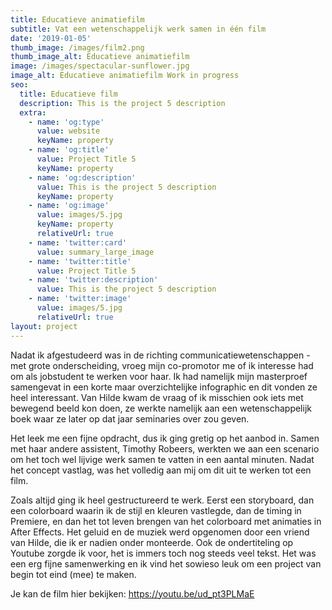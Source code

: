 ```yaml
---
title: Educatieve animatiefilm
subtitle: Vat een wetenschappelijk werk samen in één film
date: '2019-01-05'
thumb_image: /images/film2.png
thumb_image_alt: Educatieve animatiefilm
image: /images/spectacular-sunflower.jpg
image_alt: Educatieve animatiefilm Work in progress
seo:
  title: Educatieve film
  description: This is the project 5 description
  extra:
    - name: 'og:type'
      value: website
      keyName: property
    - name: 'og:title'
      value: Project Title 5
      keyName: property
    - name: 'og:description'
      value: This is the project 5 description
      keyName: property
    - name: 'og:image'
      value: images/5.jpg
      keyName: property
      relativeUrl: true
    - name: 'twitter:card'
      value: summary_large_image
    - name: 'twitter:title'
      value: Project Title 5
    - name: 'twitter:description'
      value: This is the project 5 description
    - name: 'twitter:image'
      value: images/5.jpg
      relativeUrl: true
layout: project
---
```

Nadat ik afgestudeerd was in de richting communicatiewetenschappen - met grote onderscheiding, vroeg mijn co-promotor me of ik interesse had om als jobstudent te werken voor haar. Ik had namelijk mijn masterproef samengevat in een korte maar overzichtelijke infographic en dit vonden ze heel interessant. Van Hilde kwam de vraag of ik misschien ook iets met bewegend beeld kon doen, ze werkte namelijk aan een wetenschappelijk boek waar ze later op dat jaar seminaries over zou geven. 

Het leek me een fijne opdracht, dus ik ging gretig op het aanbod in. Samen met haar andere assistent, Timothy Robeers, werkten we aan een scenario om het toch wel lijvige werk samen te vatten in een aantal minuten. Nadat het concept vastlag, was het volledig aan mij om dit uit te werken tot een film. 

Zoals altijd ging ik heel gestructureerd te werk. Eerst een storyboard, dan een colorboard waarin ik de stijl en kleuren vastlegde, dan de timing in Premiere, en dan het tot leven brengen van het colorboard met animaties in After Effects. Het geluid en de muziek werd opgenomen door een vriend van Hilde, die ik er nadien onder monteerde. Ook de ondertiteling op Youtube zorgde ik voor, het is immers toch nog steeds veel tekst. Het was een erg fijne samenwerking en ik vind het sowieso leuk om een project van begin tot eind (mee) te maken. 

Je kan de film hier bekijken: <https://youtu.be/ud_pt3PLMaE> 

